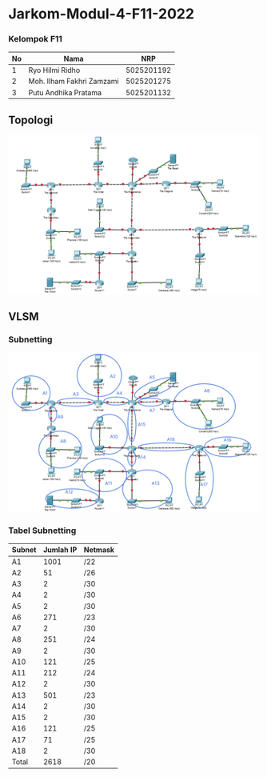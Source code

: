 # Jarkom-Modul-4-F11-2022

### Kelompok F11

| **No** | **Nama** | **NRP** | 
| ------------- | ------------- | --------- |
| 1 | Ryo Hilmi Ridho  | 5025201192 | 
| 2 | Moh. Ilham Fakhri Zamzami | 5025201275 |
| 3 | Putu Andhika Pratama | 5025201132 |

## Topologi
![image](img/topologi.png)

## VLSM

### Subnetting
![image](img/subnet.png)

### Tabel Subnetting
| Subnet | Jumlah IP  | Netmask |
| --- | --- | --- |
| A1 | 1001 | /22 |
| A2 | 51 | /26 |
| A3 | 2 | /30 |
| A4 | 2 | /30 |
| A5 | 2 | /30 |
| A6 | 271 | /23 |
| A7 | 2 | /30 |
| A8 | 251 | /24 |
| A9 | 2 | /30 |
| A10 | 121 | /25 |
| A11 | 212 | /24 |
| A12 | 2 | /30 |
| A13 | 501 | /23 |
| A14 | 2 | /30 |
| A15 | 2 | /30 |
| A16 | 121 | /25 |
| A17 | 71 | /25 |
| A18 | 2 | /30 |
| Total | 2618 | /20 |